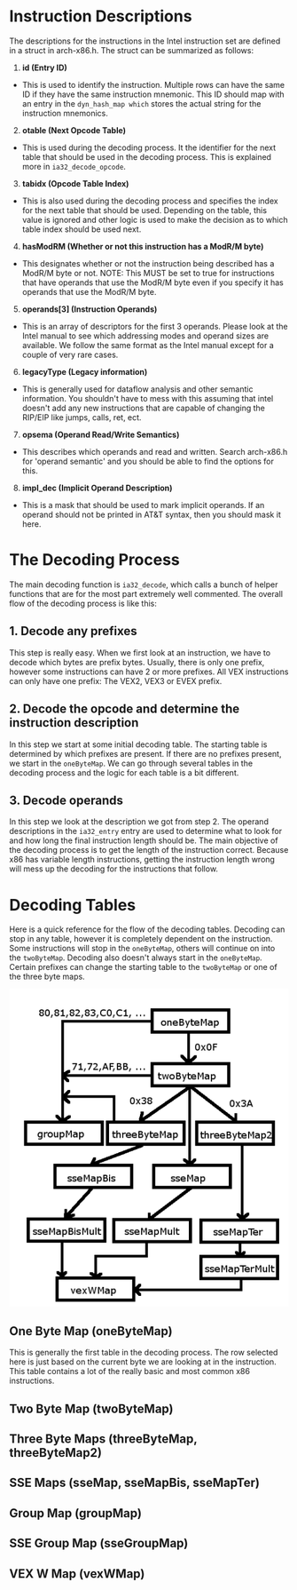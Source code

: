 # Instruction Descriptions
The descriptions for the instructions in the Intel instruction set are defined
in a struct in arch-x86.h. The struct can be summarized as follows:

 1. **id (Entry ID)**
  - This is used to identify the instruction. Multiple rows can have the same ID if they have the same instruction mnemonic. This ID should map with an entry in the `dyn_hash_map which` stores the actual string for the instruction
mnemonics.
 2. **otable (Next Opcode Table)**
  - This is used during the decoding process. It the identifier for the next table that should be used in the decoding process. This is explained more in `ia32_decode_opcode`.
 3. **tabidx (Opcode Table Index)**
  - This is also used during the decoding process and specifies the index for the
next table that should be used. Depending on the table, this value is ignored
and other logic is used to make the decision as to which table index should
be used next.
 4. **hasModRM (Whether or not this instruction has a ModR/M byte)**
  - This designates whether or not the instruction being described has a ModR/M byte or not. NOTE: This MUST be set to true for instructions that have operands that use the ModR/M byte even if you specify it has operands that use the
ModR/M byte.
 5. **operands\[3\] (Instruction Operands)**
  - This is an array of descriptors for the first 3 operands. Please look at the Intel manual to see which addressing modes and operand sizes are available. We follow the same format as the Intel manual except for a couple of very
rare cases.
 6. **legacyType (Legacy information)**
  - This is generally used for dataflow analysis and other semantic information. You shouldn't have to mess with this assuming that intel doesn't add any new instructions that are capable of changing the RIP/EIP like jumps, calls, ret, ect.
 7. **opsema (Operand Read/Write Semantics)**
  - This describes which operands and read and written. Search arch-x86.h for 'operand semantic' and you should be able to find the options for this.
 8. **impl_dec (Implicit Operand Description)**
  - This is a mask that should be used to mark implicit operands. If an operand should not be printed in AT&T syntax, then you should mask it here.

# The Decoding Process

The main decoding function is `ia32_decode`, which calls a bunch of helper functions
that are for the most part extremely well commented. The overall flow of the
decoding process is like this:

## 1. Decode any prefixes

This step is really easy. When we first look at an instruction, we have
to decode which bytes are prefix bytes. Usually, there is only one prefix,
however some instructions can have 2 or more prefixes. All VEX instructions
can only have one prefix: The VEX2, VEX3 or EVEX prefix.

## 2. Decode the opcode and determine the instruction description

In this step we start at some initial decoding table. The starting table
is determined by which prefixes are present. If there are no prefixes present,
we start in the `oneByteMap`. We can go through several tables in the decoding
process and the logic for each table is a bit different.

## 3. Decode operands

In this step we look at the description we got from step 2. The operand
descriptions in the `ia32_entry` entry are used to determine what to look for
and how long the final instruction length should be.
The main objective of the decoding process is to get the length of the instruction
correct. Because x86 has variable length instructions, getting the instruction
length wrong will mess up the decoding for the instructions that follow.

# Decoding Tables

Here is a quick reference for the flow of the decoding tables. Decoding can stop in any table, however it is completely dependent on the instruction. Some instructions will stop in the `oneByteMap`, others will continue on into the `twoByteMap`. Decoding also doesn't always start in the `oneByteMap`. Certain prefixes can change the starting table to the `twoByteMap` or one of the three byte maps. 

![Dyninst Decoding Reference](https://raw.githubusercontent.com/dyninst/dyninst/att_syntax/common/docs/decoding_diagram.png)

## One Byte Map (oneByteMap)

This is generally the first table in the decoding process. The row selected
here is just based on the current byte we are looking at in the instruction.
This table contains a lot of the really basic and most common x86
instructions.

## Two Byte Map (twoByteMap)

## Three Byte Maps (threeByteMap, threeByteMap2)

## SSE Maps (sseMap, sseMapBis, sseMapTer)

## Group Map (groupMap)

## SSE Group Map (sseGroupMap)

## VEX W Map (vexWMap)